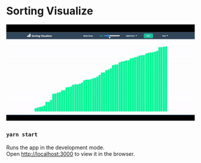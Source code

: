 # Sorting Visualize

![demo sorting](public/sorting-demo.gif)

### `yarn start`

Runs the app in the development mode.\
Open [http://localhost:3000](http://localhost:3000) to view it in the browser.
